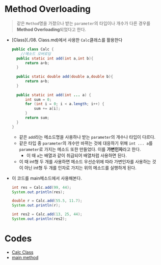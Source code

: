 # Method Overloading

> 같은 `Method`명을 가졌으나 받는 `parameter`의 타입이나 개수가 다른 경우를 **Method Overloading**되었다고 한다.

* [Class](./08. Class.md)에서 사용한 `Calc`클래스를 활용한다

  ```java
  public class Calc {
      //메소드 오버로딩 
  	public static int add(int a,int b){
  		return a+b;
  	}
      
  	public static double add(double a,double b){
  		return a+b;
  	}	
      
  	public static int add(int ... a) {
  		int sum = 0;
  		for (int i = 0; i < a.length; i++) {
  			sum += a[i];
  		}
  		return sum;
  	}
  }
  
  ```

  * 같은 `add`라는 메소드명을 사용하나 받는 `parameter`의 개수나 타입이 다르다.
  * 같은 타입 중 `parameter`의 개수만 바뀌는 것에 대응하기 위해 `int ... a`를 `parameter`로 가지는 메소드 또한 만들었다. 이를 **가변인자**라고 한다.
    * 이 때 `a`는 배열과 같이 취급되어 배열처럼 사용하면 된다.
  * 이 때 int형 두 개를 사용하면 메소드 우선순위에 따라 가변인자를 사용하는 것이 아닌 int형 두 개를 인자로 가지는 위의 메소드를 실행하게 된다.

* 이 코드를 main메소드에서 사용해본다.

  ```java
  int res = Calc.add(99, 44);
  System.out.println(res);
  
  double r = Calc.add(55.5, 11.7);
  System.out.println(r);
  
  int res2 = Calc.add(13, 25, 44);
  System.out.println(res2);
  ```

# Codes

* [Calc Class](https://github.com/TunaHG/Eclipse_Workspace/blob/master/Java_Multicampus/src/Day05/Calc.java)
* [main method](https://github.com/TunaHG/Eclipse_Workspace/blob/master/Java_Multicampus/src/Day05/Test06_static.java)

